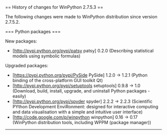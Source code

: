 ﻿== History of changes for WinPython 2.7.5.3 ==

The following changes were made to WinPython distribution since version 2.7.5.2.

=== Python packages ===

New packages:

  * [http://pypi.python.org/pypi/patsy patsy] 0.2.0 (Describing statistical models using symbolic formulas)

Upgraded packages:

  * [https://pypi.python.org/pypi/PySide PySide] 1.2.0 → 1.2.1 (Python binding of the cross-platform GUI toolkit Qt)
  * [http://pypi.python.org/pypi/setuptools setuptools] 0.9.8 → 1.0 (Download, build, install, upgrade, and uninstall Python packages - easily)
  * [http://pypi.python.org/pypi/spyder spyder] 2.2.2 → 2.2.3 (Scientific PYthon Development EnviRonment: designed for interactive computing and data visualisation with a simple and intuitive user interface)
  * [http://code.google.com/p/winpython winpython] 0.16 → 0.17 (WinPython distribution tools, including WPPM (package manager))

----
